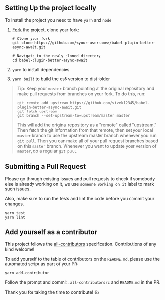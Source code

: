 ## Setting Up the project locally

To install the project you need to have `yarn` and `node`

1.  [Fork](https://help.github.com/articles/fork-a-repo/) the project, clone your fork:

    ```
    # Clone your fork
    git clone https://github.com/<your-username>/babel-plugin-better-async-await.git

    # Navigate to the newly cloned directory
    cd babel-plugin-better-async-await
    ```

2.  `yarn` to install dependencies
3.  `yarn build` to build the es5 version to dist folder
    

> Tip: Keep your `master` branch pointing at the original repository and make
> pull requests from branches on your fork. To do this, run:
>
> ```
> git remote add upstream https://github.com/vivek12345/babel-plugin-better-async-await.git
> git fetch upstream
> git branch --set-upstream-to=upstream/master master
> ```
>
> This will add the original repository as a "remote" called "upstream,"
> Then fetch the git information from that remote, then set your local `master`
> branch to use the upstream master branch whenever you run `git pull`.
> Then you can make all of your pull request branches based on this `master`
> branch. Whenever you want to update your version of `master`, do a regular
> `git pull`.

## Submitting a Pull Request

Please go through existing issues and pull requests to check if somebody else is already working on it, we use `someone working on it` label to mark such issues.

Also, make sure to run the tests and lint the code before you commit your changes.

```
yarn test
yarn lint
```

## Add yourself as a contributor

This project follows the [all-contributors](https://github.com/kentcdodds/all-contributors) specification. Contributions of any kind welcome!

To add yourself to the table of contributors on the `README.md`, please use the
automated script as part of your PR:

```
yarn add-contributor
```

Follow the prompt and commit `.all-contributorsrc` and `README.md` in the PR.

Thank you for taking the time to contribute! :+1:
